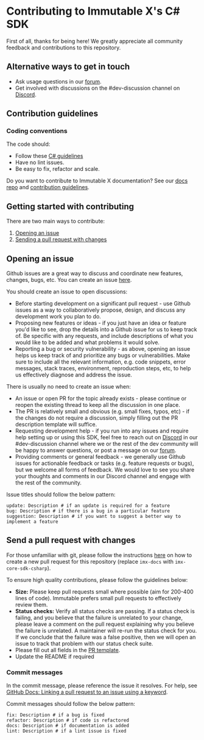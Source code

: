 # Contributing to Immutable X's C# SDK

First of all, thanks for being here! We greatly appreciate all community feedback and contributions to this repository.

## Alternative ways to get in touch
* Ask usage questions in our [forum](https://forum.immutable.com/).
* Get involved with discussions on the #dev-discussion channel on [Discord](https://discord.com/invite/immutablex).

## Contribution guidelines
### Coding conventions
The code should:
* Follow these [C# guidelines](./CSHARP_GUIDELINES.md)
* Have no lint issues.
* Be easy to fix, refactor and scale.

Do you want to contribute to Immutable X documentation?
See our [docs repo](https://github.com/immutable/imx-docs/) and [contribution guidelines](https://github.com/immutable/imx-docs/blob/main/CONTRIBUTING.md).

## Getting started with contributing

There are two main ways to contribute:
1. [Opening an issue](#opening-an-issue)
2. [Sending a pull request with changes](#send-a-pull-request-with-changes)

## Opening an issue
Github issues are a great way to discuss and coordinate new features, changes, bugs, etc. You can create an issue [here](https://github.com/immutable/imx-core-sdk-csharp/issues).

You should create an issue to open discussions:
* Before starting development on a significant pull request - use Github issues as a way to collaboratively propose, design, and discuss any development work you plan to do.
* Proposing new features or ideas - if you just have an idea or feature you'd like to see, drop the details into a Github issue for us to keep track of. Be specific with any requests, and include descriptions of what you would like to be added and what problems it would solve.
* Reporting a bug or security vulnerability - as above, opening an issue helps us keep track of and prioritize any bugs or vulnerabilities. Make sure to include all the relevant information, e.g. code snippets, error messages, stack traces, environment, reproduction steps, etc, to help us effectively diagnose and address the issue.

There is usually no need to create an issue when:
* An issue or open PR for the topic already exists - please continue or reopen the existing thread to keep all the discussion in one place.
* The PR is relatively small and obvious (e.g. small fixes, typos, etc) - if the changes do not require a discussion, simply filling out the PR description template will suffice.
* Requesting development help - if you run into any issues and require help setting up or using this SDK, feel free to reach out on [Discord](https://discord.com/invite/immutablex) in our #dev-discussion channel where we or the rest of the dev community will be happy to answer questions, or post a message on our [forum](https://forum.immutable.com/).
* Providing comments or general feedback - we generally use Github issues for actionable feedback or tasks (e.g. feature requests or bugs), but we welcome all forms of feedback. We would love to see you share your thoughts and comments in our Discord channel and engage with the rest of the community.

Issue titles should follow the below pattern:
```
update: Description # if an update is required for a feature
bug: Description # if there is a bug in a particular feature
suggestion: Description # if you want to suggest a better way to implement a feature
```

## Send a pull request with changes

For those unfamiliar with git, please follow the instructions [here](http://localhost:3000/docs/contributing#send-a-pull-request-pr-with-changes) on how to create a new pull request for this repository (replace `imx-docs` with `imx-core-sdk-csharp`).

To ensure high quality contributions, please follow the guidelines below:
* **Size:** Please keep pull requests small where possible (aim for 200-400 lines of code). Immutable prefers small pull requests to effectively review them.
* **Status checks:** Verify all status checks are passing. If a status check is failing, and you believe that the failure is unrelated to your change, please leave a comment on the pull request explaining why you believe the failure is unrelated. A maintainer will re-run the status check for you. If we conclude that the failure was a false positive, then we will open an issue to track that problem with our status check suite.
* Please fill out all fields in the [PR template](https://github.com/immutable/imx-core-sdk-csharp/blob/main/.github/pull_request_template.md).
* Update the README if required

### Commit messages
In the commit message, please reference the issue it resolves. For help, see [GitHub Docs: Linking a pull request to an issue using a keyword](https://docs.github.com/en/issues/tracking-your-work-with-issues/linking-a-pull-request-to-an-issue).

Commit messages should follow the below pattern:
```feat: Description # if a new feature is added
fix: Description # if a bug is fixed
refactor: Description # if code is refactored
docs: Description # if documentation is added
lint: Description # if a lint issue is fixed
```